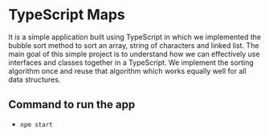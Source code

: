 # TypeScript Maps

It is a simple application built using TypeScript in which we implemented the bubble sort method to sort an array, string of characters and linked list. The main goal of this simple project is to understand how we can effectively use interfaces and classes together in a TypeScript. We implement the sorting algorithm once and reuse that algorithm which works equally well for all data structures.

## Command to run the app

- `npm start`
